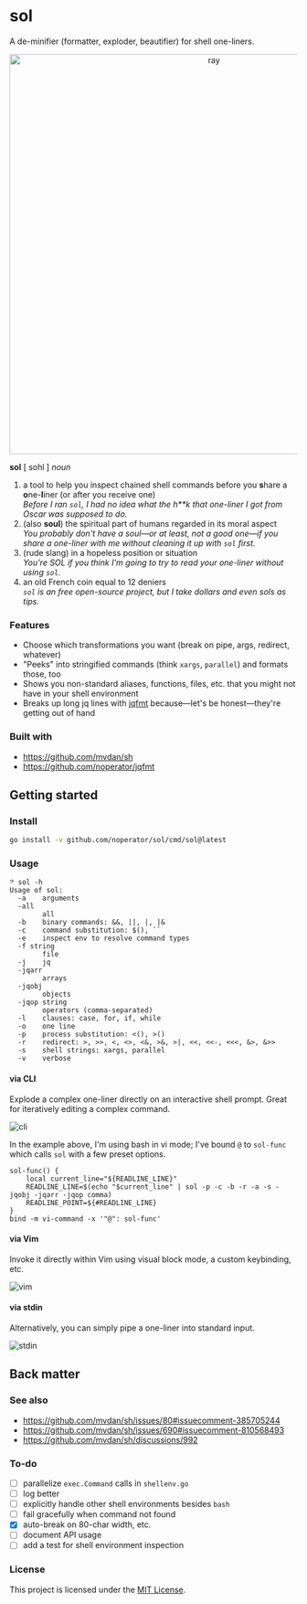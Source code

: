 # sol

A de-minifier (formatter, exploder, beautifier) for shell one-liners.

<p align="center">
<img alt="ray" src="https://i.imgur.com/HfU0Y5X.png" width="700px">
</p>

**sol** [ sohl ] _noun_

1. a tool to help you inspect chained shell commands before you **s**hare a **o**ne-**l**iner (or after you receive one)<br>
    _Before I ran `sol`, I had no idea what the h**k that one-liner I got from Oscar was supposed to do._
2. (also **soul**) the spiritual part of humans regarded in its moral aspect<br>
    _You probably don't have a soul—or at least, not a good one—if you share a one-liner with me without cleaning it up with `sol` first._
3. (rude slang) in a hopeless position or situation<br>
    _You're SOL if you think I'm going to try to read your one-liner without using `sol`._
4. an old French coin equal to 12 deniers<br>
    _`sol` is an free open-source project, but I take dollars and even sols as tips._

### Features

- Choose which transformations you want (break on pipe, args, redirect, whatever)
- "Peeks" into stringified commands (think `xargs`, `parallel`) and formats those, too
- Shows you non-standard aliases, functions, files, etc. that you might not have in your shell environment
- Breaks up long jq lines with [jqfmt](https://github.com/noperator/jqfmt) because—let's be honest—they're getting out of hand

### Built with

- https://github.com/mvdan/sh
- https://github.com/noperator/jqfmt

## Getting started

### Install

```bash
go install -v github.com/noperator/sol/cmd/sol@latest
```

### Usage

```
𝄢 sol -h
Usage of sol:
  -a	arguments
  -all
    	all
  -b	binary commands: &&, ||, |, |&
  -c	command substitution: $(), ``
  -e	inspect env to resolve command types
  -f string
    	file
  -j	jq
  -jqarr
    	arrays
  -jqobj
    	objects
  -jqop string
    	operators (comma-separated)
  -l	clauses: case, for, if, while
  -o	one line
  -p	process substitution: <(), >()
  -r	redirect: >, >>, <, <>, <&, >&, >|, <<, <<-, <<<, &>, &>>
  -s	shell strings: xargs, parallel
  -v	verbose
```

#### via CLI

Explode a complex one-liner directly on an interactive shell prompt. Great for iteratively editing a complex command.

![cli](https://i.imgur.com/7ewABCl.gif)

In the example above, I'm using bash in vi mode; I've bound `@` to `sol-func` which calls `sol` with a few preset options.

```
sol-func() {
	local current_line="${READLINE_LINE}"
	READLINE_LINE=$(echo "$current_line" | sol -p -c -b -r -a -s -jqobj -jqarr -jqop comma)
	READLINE_POINT=${#READLINE_LINE}
}
bind -m vi-command -x '"@": sol-func'
```

#### via Vim

Invoke it directly within Vim using visual block mode, a custom keybinding, etc.

![vim](https://i.imgur.com/M709ZFY.gif)

#### via stdin

Alternatively, you can simply pipe a one-liner into standard input.

![stdin](https://i.imgur.com/lkHZ64V.gif)

## Back matter

### See also

- https://github.com/mvdan/sh/issues/80#issuecomment-385705244
- https://github.com/mvdan/sh/issues/690#issuecomment-810568493
- https://github.com/mvdan/sh/discussions/992

### To-do

- [ ] parallelize `exec.Command` calls in `shellenv.go`
- [ ] log better
- [ ] explicitly handle other shell environments besides `bash`
- [ ] fail gracefully when command not found
- [x] auto-break on 80-char width, etc.
- [ ] document API usage
- [ ] add a test for shell environment inspection

### License

This project is licensed under the [MIT License](LICENSE.md).
